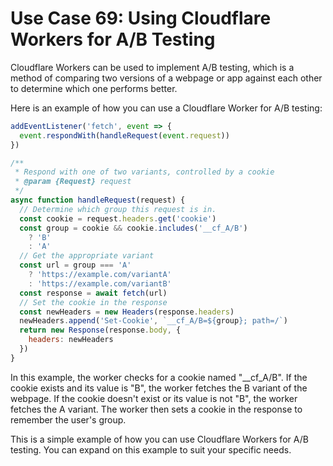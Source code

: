 # Use Case 69: Using Cloudflare Workers for A/B Testing

Cloudflare Workers can be used to implement A/B testing, which is a method of comparing two versions of a webpage or app against each other to determine which one performs better.

Here is an example of how you can use a Cloudflare Worker for A/B testing:

```javascript
addEventListener('fetch', event => {
  event.respondWith(handleRequest(event.request))
})

/**
 * Respond with one of two variants, controlled by a cookie
 * @param {Request} request
 */
async function handleRequest(request) {
  // Determine which group this request is in.
  const cookie = request.headers.get('cookie')
  const group = cookie && cookie.includes('__cf_A/B')
    ? 'B'
    : 'A'
  // Get the appropriate variant
  const url = group === 'A'
    ? 'https://example.com/variantA'
    : 'https://example.com/variantB'
  const response = await fetch(url)
  // Set the cookie in the response
  const newHeaders = new Headers(response.headers)
  newHeaders.append('Set-Cookie', `__cf_A/B=${group}; path=/`)
  return new Response(response.body, {
    headers: newHeaders
  })
}
```

In this example, the worker checks for a cookie named "__cf_A/B". If the cookie exists and its value is "B", the worker fetches the B variant of the webpage. If the cookie doesn't exist or its value is not "B", the worker fetches the A variant. The worker then sets a cookie in the response to remember the user's group.

This is a simple example of how you can use Cloudflare Workers for A/B testing. You can expand on this example to suit your specific needs.